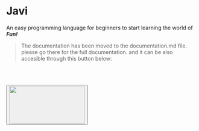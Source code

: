 # Javi
An easy programming language for beginners to start learning the world of <strong> <em>Fun!</em> </strong>

> The documentation has been moved to the documentation.md file. please go there for the full documentation. and it can be also accesible through this button below:

<br></br>

<button type="button" onclick="https://github.com/Team-Java-Wolf/Javi/blob/main/gh/documentation.md"> <img src="https://imgur.com/a/8AF257T" height ="100" width="200" /></button>
